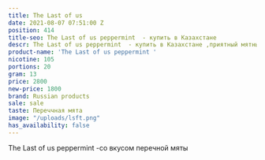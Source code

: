 ```yaml
---
title: The Last of us
date: 2021-08-07 07:51:00 Z
position: 414
title-seo: The Last of us peppermint  - купить в Казахстане
descr: The Last of us peppermint  - купить в Казахстане ,приятный мятный продукт
product-name: 'The Last of us peppermint '
nicotine: 105
portions: 20
gram: 13
price: 2800
new-price: 1800
brand: Russian products
sale: sale
taste: Переччная мята
image: "/uploads/lsft.png"
has_availability: false
---
```


The Last of us peppermint  -со вкусом перечной мяты
